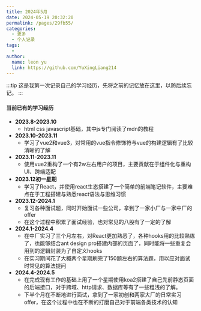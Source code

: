 ```yaml
---
title: 2024年5月
date: 2024-05-19 20:32:20
permalink: /pages/29fb55/
categories:
  - 更多
  - 个人记录
tags:
  - 
author: 
  name: leon yu
  link: https://github.com/YuXingLiang214
---
```


:::tip
这是我第一次记录自己的学习经历，先将之前的记忆放在这里，以防后续忘记。
:::

#### 当前已有的学习经历

- **2023.8-2023.10**
  - html css javascript基础，其中js专门阅读了mdn的教程
- **2023.10-2023.11**
  - 学习了vue2和vue3，对常用的vue指令修饰符与vue的构建逻辑有了比较清晰的了解
- **2023.11-2023.11**
  - 使用vue2重构了一个有2w左右用户的项目，主要贡献在于组件化与重构UI、跨端适配
- **2023.12初一星期**
  - 学习了React，并使用react生态搭建了一个简单的前端笔记软件，主要难点在于工程搭建与熟悉react语法与思维习惯
- **2023.12-2024.1**
  - 复习各种面试题，同时开始面试一些公司，拿到了一家小厂与一家中厂的offer
  - 在这个过程中积累了面试经验，也对常见的八股有了一定的了解
- **2024.1-2024.4**
  - 在中厂实习了三个月左右，对React更加熟悉了，各种hooks用的比较熟练了，也能够结合ant design pro搭建内部的页面了，同时能将一些重复会用到的逻辑封装为了自定义hooks
  - 在实习期间花了大概两个星期刷完了150题左右的算法题，用以应对面试时常见的算法提问
- **2024.4-2024.5**
  - 在完成现有工作的基础上用了一个星期使用koa2搭建了自己先前静态页面的后端接口，对于跨域、http请求、数据库等有了一些粗浅的了解。
  - 下半个月在不断地进行面试，拿到了一家初创和两家大厂的日常实习offer，在这个过程中也在不断的打磨自己对于前端各类技术的认知
